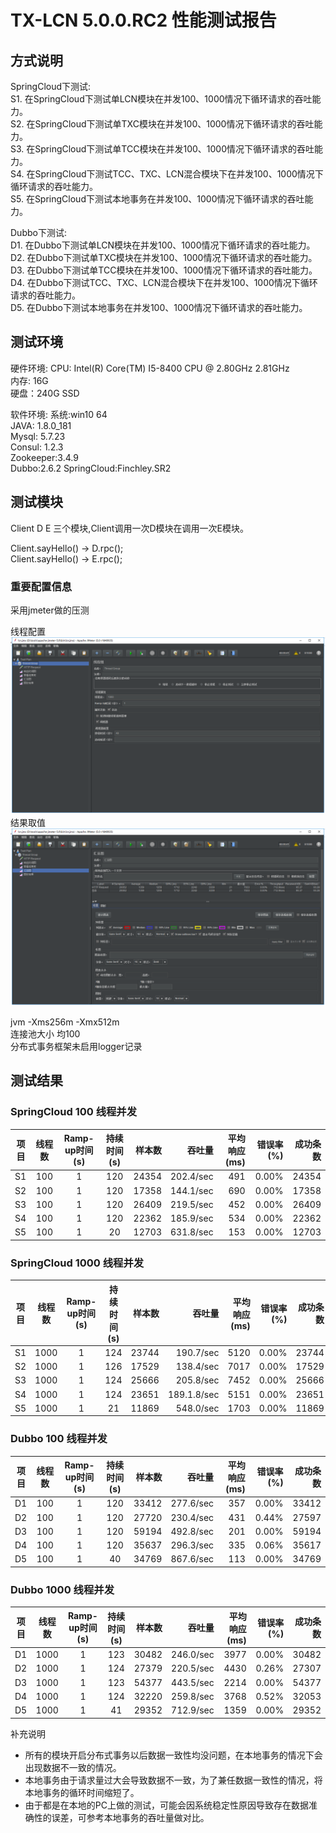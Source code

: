 # TX-LCN 5.0.0.RC2 性能测试报告

## 方式说明

SpringCloud下测试:   
S1. 在SpringCloud下测试单LCN模块在并发100、1000情况下循环请求的吞吐能力。   
S2. 在SpringCloud下测试单TXC模块在并发100、1000情况下循环请求的吞吐能力。   
S3. 在SpringCloud下测试单TCC模块在并发100、1000情况下循环请求的吞吐能力。   
S4. 在SpringCloud下测试TCC、TXC、LCN混合模块下在并发100、1000情况下循环请求的吞吐能力。   
S5. 在SpringCloud下测试本地事务在并发100、1000情况下循环请求的吞吐能力。   

Dubbo下测试:   
D1. 在Dubbo下测试单LCN模块在并发100、1000情况下循环请求的吞吐能力。   
D2. 在Dubbo下测试单TXC模块在并发100、1000情况下循环请求的吞吐能力。   
D3. 在Dubbo下测试单TCC模块在并发100、1000情况下循环请求的吞吐能力。   
D4. 在Dubbo下测试TCC、TXC、LCN混合模块下在并发100、1000情况下循环请求的吞吐能力。   
D5. 在Dubbo下测试本地事务在并发100、1000情况下循环请求的吞吐能力。   


## 测试环境

硬件环境:
CPU: Intel(R) Core(TM) I5-8400 CPU @ 2.80GHz 2.81GHz   
内存: 16G   
硬盘：240G SSD    


软件环境:
系统:win10 64   
JAVA: 1.8.0_181  
Mysql: 5.7.23   
Consul: 1.2.3   
Zookeeper:3.4.9  
Dubbo:2.6.2
SpringCloud:Finchley.SR2



## 测试模块

Client D E 三个模块,Client调用一次D模块在调用一次E模块。  

Client.sayHello() -> D.rpc();   
Client.sayHello() -> E.rpc();   


### 重要配置信息

采用jmeter做的压测

线程配置
![](img/jmeter.png)
结果取值
![](img/jmeter-res.png)

jvm  -Xms256m -Xmx512m    
连接池大小 均100    
分布式事务框架未启用logger记录  



## 测试结果 

### SpringCloud 100 线程并发

| 项目   |     线程数    |  Ramp-up时间(s)    | 持续时间(s)   | 样本数   |  吞吐量 | 平均响应(ms) | 错误率(%) | 成功条数 |
|----------|:-------------:|:-------------:|:-------------:|------:|------:|------:|------:|------:|
| S1 | 100 | 1 | 120 |24354 |202.4/sec | 491 | 0.00% |24354 |
| S2 | 100 | 1 | 120 |17358 |144.1/sec | 690 | 0.00% |17358 |
| S3 | 100 | 1 | 120 |26409 |219.5/sec | 452 | 0.00% |26409 |
| S4 | 100 | 1 | 120 |22362 |185.9/sec | 534 | 0.00% |22362 |
| S5 | 100 | 1 | 20 |12703 |631.8/sec | 153 | 0.00% |12703 |

### SpringCloud 1000 线程并发

| 项目   |     线程数    |  Ramp-up时间(s)    | 持续时间(s)   | 样本数   |  吞吐量 | 平均响应(ms) | 错误率(%) | 成功条数 |
|----------|:-------------:|:-------------:|:-------------:|------:|------:|------:|------:|------:|
| S1 | 1000 | 1 | 124 |23744 |190.7/sec | 5120 | 0.00% |23744 |
| S2 | 1000 | 1 | 126 |17529 |138.4/sec | 7017 | 0.00% |17529 |
| S3 | 1000 | 1 | 124 |25666 |205.8/sec | 7452 | 0.00% |25666 |
| S4 | 1000 | 1 | 124 |23651 |189.1.8/sec | 5151 | 0.00% |23651 |
| S5 | 1000 | 1 | 21 |11869 |548.0/sec | 1703 | 0.00% |11869 |

### Dubbo 100 线程并发

| 项目   |     线程数    |  Ramp-up时间(s)    | 持续时间(s)   | 样本数   |  吞吐量 | 平均响应(ms) | 错误率(%) | 成功条数 |
|----------|:-------------:|:-------------:|:-------------:|------:|------:|------:|------:|------:|
| D1 | 100 | 1 | 120 |33412 |277.6/sec | 357 | 0.00% |33412 |
| D2 | 100 | 1 | 120 |27720 |230.4/sec | 431 | 0.44% |27597 |
| D3 | 100 | 1 | 120 |59194 |492.8/sec | 201 | 0.00% |59194 |
| D4 | 100 | 1 | 120 |35637 |296.3/sec | 335 | 0.06% |35617 |
| D5 | 100 | 1 | 40 |34769 |867.6/sec | 113 | 0.00% |34769 |

### Dubbo 1000 线程并发
| 项目   |     线程数    |  Ramp-up时间(s)    | 持续时间(s)   | 样本数   |  吞吐量 | 平均响应(ms) | 错误率(%) | 成功条数 |
|----------|:-------------:|:-------------:|:-------------:|------:|------:|------:|------:|------:|
| D1 | 1000 | 1 | 123 |30482 |246.0/sec | 3977 | 0.00% |30482 |
| D2 | 1000 | 1 | 124 |27379 |220.5/sec | 4430 | 0.26% |27307 |
| D3 | 1000 | 1 | 123 |54377 |443.5/sec | 2214 | 0.00% |54377 |
| D4 | 1000 | 1 | 124 |32220 |259.8/sec | 3768 | 0.52% |32053 |
| D5 | 1000 | 1 | 41 |29352 |712.9/sec | 1359 | 0.00% |29352 |

补充说明 

* 所有的模块开启分布式事务以后数据一致性均没问题，在本地事务的情况下会出现数据不一致的情况。
* 本地事务由于请求量过大会导致数据不一致，为了兼任数据一致性的情况，将本地事务的循环时间缩短了。
* 由于都是在本地的PC上做的测试，可能会因系统稳定性原因导致存在数据准确性的误差，可参考本地事务的吞吐量做对比。





